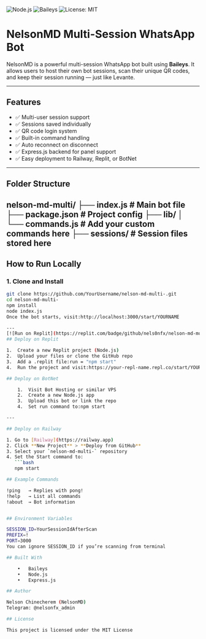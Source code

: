 ![Node.js](https://img.shields.io/badge/Node.js-18.x-brightgreen)
![Baileys](https://img.shields.io/badge/Baileys-MD-orange)
![License: MIT](https://img.shields.io/badge/License-MIT-blue.svg)

# NelsonMD Multi-Session WhatsApp Bot

NelsonMD is a powerful multi-session WhatsApp bot built using **Baileys**. It allows users to host their own bot sessions, scan their unique QR codes, and keep their session running — just like Levante.

---

## Features

- ✅ Multi-user session support  
- ✅ Sessions saved individually  
- ✅ QR code login system  
- ✅ Built-in command handling  
- ✅ Auto reconnect on disconnect  
- ✅ Express.js backend for panel support  
- ✅ Easy deployment to Railway, Replit, or BotNet  

---

## Folder Structure

nelson-md-multi/
├── index.js             # Main bot file
├── package.json         # Project config
├── lib/
│   └── commands.js      # Add your custom commands here
├── sessions/            # Session files stored here
---

## How to Run Locally

### 1. Clone and Install

```bash
git clone https://github.com/YourUsername/nelson-md-multi-.git
cd nelson-md-multi-
npm install
node index.js
Once the bot starts, visit:http://localhost:3000/start/YOURNAME

---
[![Run on Replit](https://replit.com/badge/github/nels0nfx/nelson-md-multi-)](https://replit.com/new/github.com/nels0nfx/nelson-md-multi-)
## Deploy on Replit

1.	Create a new Replit project (Node.js)
2.	Upload your files or clone the GitHub repo
3.	Add a .replit file:run = "npm start"
4.	Run the project and visit:https://your-repl-name.repl.co/start/YOURNAME

## Deploy on BotNet

	1.	Visit Bot Hosting or similar VPS
	2.	Create a new Node.js app
	3.	Upload this bot or link the repo
	4.	Set run command to:npm start

---

## Deploy on Railway

1. Go to [Railway](https://railway.app)
2. Click **New Project** > **Deploy from GitHub**
3. Select your `nelson-md-multi-` repository
4. Set the Start command to:
   ```bash
   npm start

## Example Commands

!ping   → Replies with pong!
!help   → List all commands
!about  → Bot information


## Environment Variables

SESSION_ID=YourSessionIdAfterScan
PREFIX=!
PORT=3000
You can ignore SESSION_ID if you’re scanning from terminal

## Built With

	•	Baileys
	•	Node.js
	•	Express.js

## Author

Nelson Chinecherem (NelsonMD)
Telegram: @nelsonfx_admin

## License

This project is licensed under the MIT License
